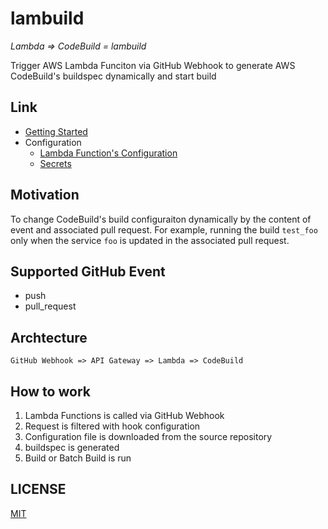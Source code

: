 # lambuild

_Lambda => CodeBuild = lambuild_

Trigger AWS Lambda Funciton via GitHub Webhook to generate AWS CodeBuild's buildspec dynamically and start build

## Link

* [Getting Started](docs/getting-started.md)
* Configuration
  * [Lambda Function's Configuration](docs/lambda-configuraion.md)
  * [Secrets](docs/secret.md)

## Motivation

To change CodeBuild's build configuraiton dynamically by the content of event and associated pull request.
For example, running the build `test_foo` only when the service `foo` is updated in the associated pull request.

## Supported GitHub Event

* push
* pull_request

## Archtecture

```
GitHub Webhook => API Gateway => Lambda => CodeBuild
```

## How to work

1. Lambda Functions is called via GitHub Webhook
1. Request is filtered with hook configuration
1. Configuration file is downloaded from the source repository
1. buildspec is generated
1. Build or Batch Build is run

## LICENSE

[MIT](LICENSE)
